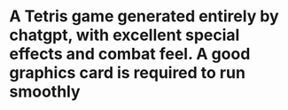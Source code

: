 # A Tetris game generated entirely by chatgpt, with excellent special effects and combat feel. A good graphics card is required to run smoothly
